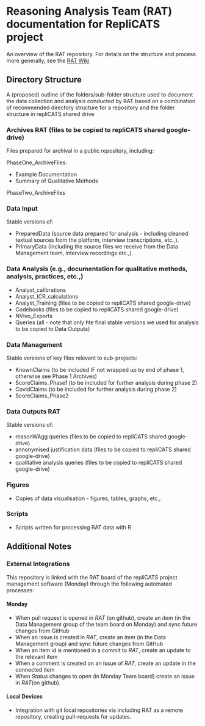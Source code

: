 # Reasoning Analysis Team (RAT) documentation for RepliCATS project

An overview of the RAT repository. For details on the structure and process more generally,
see the [RAT Wiki](https://github.com/metamelb-repliCATS/RAT/wiki)

## Directory Structure

A (proposed) outline of the folders/sub-folder structure used to document the data collection and analysis conducted by RAT
based on a combination of recommended directory structure for a repository and the folder structure in repliCATS shared drive

### Archives RAT (files to be copied to repliCATS shared google-drive)

Files prepared for archival in a public repository, including: 

PhaseOne_ArchiveFiles:
- Example Documentation
- Summary of Qualitative Methods

PhaseTwo_ArchiveFiles

### Data Input
Stable versions of:
- PreparedData (source data prepared for analysis - including cleaned textual sources from the platform, interview transcriptions, etc.,).
- PrimaryData (including the source files we receive from the Data Management team, interview recordings etc.,).

### Data Analysis (e.g., documentation for qualitative methods, analysis, practices, etc.,)
- Analyst_calibrations
- Analyst_ICR_calculations
- Analyst_Training (files to be copied to repliCATS shared google-drive)
- Codebooks (files to be copied to repliCATS shared google-drive)
- NVivo_Exports
- Queries (all - note that only hte final stable versions we used for analysis to be copied to Data Outputs)

### Data Management
Stable versions of key files relevant to sub-projects:
- KnownClaims (to be included IF not wrapped up by end of phase 1, otherwise see Phase 1 Archives)
- ScoreClaims_Phase1 (to be included for further analysis during phase 2)
- CovidClaims (to be included for further analysis during phase 2)
- ScoreClaims_Phase2 

### Data Outputs RAT 
Stable versions of: 
- reasonWAgg queries (files to be copied to repliCATS shared google-drive)
- annonymised justification data (files to be copied to repliCATS shared google-drive)
- qualitative analysis queries (files to be copied to repliCATS shared google-drive)

### Figures 
- Copies of data visualisation - figures, tables, graphs, etc.,

### Scripts

- Scripts written for processing RAT data with R

## Additional Notes

### External Integrations

This repository is linked with the RAT board of the repliCATS project management software (Monday) through the following automated processes:

#### Monday

- When pull request is opened in _RAT_ (on github), create an _item_ (in the Data Management group of the team board on Monday) and sync future changes from GitHub
- When an issue is created in _RAT_, create an _item_ (in the Data Management group) and sync future changes from GitHub
- When an item id is mentioned in a commit to _RAT_, create an update to the relevant item
- When a comment is created on an issue of _RAT_, create an update in the connected item
- When _Status_ changes to _open_ (in Monday Team board) create an issue in _RAT_(on github).

#### Local Devices

- Integration with git local repositories via including RAT as a remote repository, creating pull-requests for updates.
